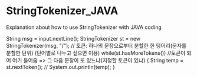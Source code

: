 # StringTokenizer_JAVA
Explanation about how to use StringTokenizer with JAVA coding

String msg = input.nextLine();
		StringTokenizer st = new StringTokenizer(msg, "/");	// 토큰: 하나의 문장으로부터 분할한 한 덩어리(문자를 분할한 단위) (단어별로 나누고 싶으면 이용)
		while(st.hasMoreTokens())		//토큰이 되어 여기 들어옴 => 그 다음 문장이 또 있느냐(지정할 토큰이 있냐)
		{
			String temp = st.nextToken();	//
			System.out.println(temp);
		}
